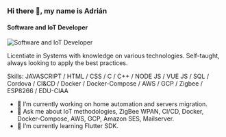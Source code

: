 ### Hi there 👋, my name is Adrián
#### Software and IoT Developer
![Software and IoT Developer](https://www.techarcis.com/wp-content/uploads/2017/03/inner_banner0a-1.jpg)

Licentiate in Systems with knowledge on various technologies. Self-taught, always looking to apply the best practices.

Skills: JAVASCRIPT / HTML / CSS / C / C++ / NODE JS / VUE JS / SQL / Cordova / CI&CD / Docker / Docker-Compose / AWS / GCP / Zigbee / ESP8266 / EDU-CIAA

- 🔭 I’m currently working on home automation and servers migration.
- 💬 Ask me about IoT methodologies, ZigBee WPAN, CI/CD, Docker, Docker-Compose, AWS, GCP, Amazon SES, Mailserver.
- 🌱 I’m currently learning Flutter SDK.


<!--
**Adrian-Perez-IoT/Adrian-Perez-IoT** is a ✨ _special_ ✨ repository because its `README.md` (this file) appears on your GitHub profile.

Here are some ideas to get you started:

- 🔭 I’m currently working on ...
- 🌱 I’m currently learning ...
- 👯 I’m looking to collaborate on ...
- 🤔 I’m looking for help with ...
- 💬 Ask me about ...
- 📫 How to reach me: ...
- 😄 Pronouns: ...
- ⚡ Fun fact: ...
-->
